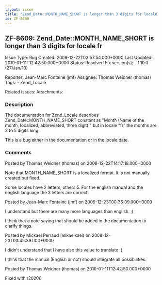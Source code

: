 ```yaml
---
layout: issue
title: "Zend_Date::MONTH_NAME_SHORT is longer than 3 digits for locale fr"
id: ZF-8609
---
```


ZF-8609: Zend\_Date::MONTH\_NAME\_SHORT is longer than 3 digits for locale fr
-----------------------------------------------------------------------------

 Issue Type: Bug Created: 2009-12-22T03:57:54.000+0000 Last Updated: 2010-01-11T12:42:50.000+0000 Status: Resolved Fix version(s): - 1.10.0 (27/Jan/10)
 
 Reporter:  Jean-Marc Fontaine (jmf)  Assignee:  Thomas Weidner (thomas)  Tags: - Zend\_Locale
 
 Related issues: 
 Attachments: 
### Description

The documentation for Zend\_Locale describes Zend\_Date::MONTH\_NAME\_SHORT constant as "Month (Name of the month, localized, abbreviated, three digit) " but in locale "fr" the months are 3 to 5 digits long.

This is a bug either in the documentation or in the locale date.

 

 

### Comments

Posted by Thomas Weidner (thomas) on 2009-12-22T14:17:18.000+0000

Note that MONTH\_NAME\_SHORT is a localized format. It is not manually created but fixed.

Some locales have 2 letters, others 5. For the english manual and the english language the 3 letters are correct.

 

 

Posted by Jean-Marc Fontaine (jmf) on 2009-12-23T00:36:09.000+0000

I understand but there are many more languages than english. ;)

I think that a note saying that should be added in the documentation to clarify things.

 

 

Posted by Mickael Perraud (mikaelkael) on 2009-12-23T00:45:39.000+0000

I didn't understand that I have also this value to translate :(

I think that the manual (English or not) should integrate all possibilities.

 

 

Posted by Thomas Weidner (thomas) on 2010-01-11T12:42:50.000+0000

Fixed with r20206

 

 